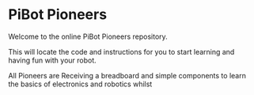 # PiBot Pioneers
Welcome to the online PiBot Pioneers repository.

This will locate the code and instructions for you to start learning and having fun with your robot. 

All Pioneers are Receiving a breadboard and simple components to learn the basics of electronics and robotics whilst 


